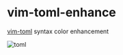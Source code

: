 # vim-toml-enhance
[vim-toml](https://github.com/cespare/vim-toml) syntax color enhancement

![toml](http://i.imgur.com/dZQ8xho.png)

